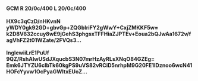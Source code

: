 #### GCM R 20/0c/400 L 20/0c/400
**HX9c3qCzD/nHKvnN**<br/>**yWDY0gk92GD+gbvGp+ZQGbIriFY2gWwY+CxjZMKKF5w=**<br/>**k2D8V632ccuy8wE9jGehS3phgsxTFFHiaZJPTEv+Eoua2bQJwAa1672v/fagVhFZ2t01WZate/2FVQs3...**<br/><br/>
**IngIewiiLrE1PuUf**<br/>**9QZ/RshAIwUSdJXqucbS3N07mrHzAyRLsXNqO84GZEg=**<br/>**Emk6JTYZU6cIbTk60kgPS9uVS82vRCiD5nrhpM9G20FE1IDznoo6wcN41HOFcYyvw1OcPyaGWltxEUoZ...**